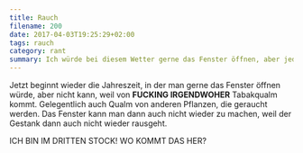 ```yaml
---
title: Rauch
filename: 200
date: 2017-04-03T19:25:29+02:00
tags: rauch
category: rant
summary: Ich würde bei diesem Wetter gerne das Fenster öffnen, aber jedes Mal kommt Tabakqualm herein.
---
```


Jetzt beginnt wieder die Jahreszeit, in der man gerne das Fenster öffnen würde, aber nicht kann, weil von **FUCKING IRGENDWOHER** Tabakqualm kommt. Gelegentlich auch Qualm von anderen Pflanzen, die geraucht werden. Das Fenster kann man dann auch nicht wieder zu machen, weil der Gestank dann auch nicht wieder rausgeht.

ICH BIN IM DRITTEN STOCK! WO KOMMT DAS HER?
